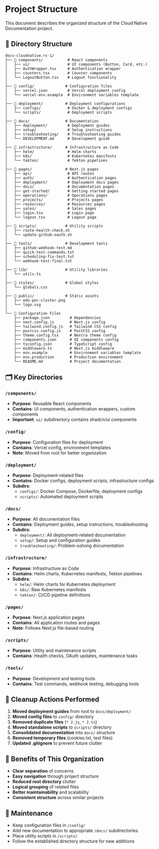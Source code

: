 # Project Structure

This document describes the organized structure of the Cloud Native Documentation project.

## 📁 Directory Structure

```
docs-cloudnative.rs-1/
├── 📁 components/           # React components
│   ├── ui/                 # UI components (Button, Card, etc.)
│   ├── AuthWrapper.tsx     # Authentication wrapper
│   ├── counters.tsx        # Counter components
│   └── LogoutButton.tsx    # Logout functionality
│
├── 📁 config/              # Configuration files
│   ├── vercel.json         # Vercel deployment config
│   └── vercel-env.example  # Environment variables template
│
├── 📁 deployment/          # Deployment configurations
│   ├── configs/            # Docker & deployment configs
│   └── scripts/            # Deployment scripts
│
├── 📁 docs/                # Documentation
│   ├── deployment/         # Deployment guides
│   ├── setup/              # Setup instructions
│   ├── troubleshooting/    # Troubleshooting guides
│   └── DEVELOPMENT.md      # Development guide
│
├── 📁 infrastructure/      # Infrastructure as Code
│   ├── helm/               # Helm charts
│   ├── k8s/                # Kubernetes manifests
│   └── tekton/             # Tekton pipelines
│
├── 📁 pages/               # Next.js pages
│   ├── api/                # API routes
│   ├── auth/               # Authentication pages
│   ├── deployment/         # Deployment docs pages
│   ├── docs/               # Documentation pages
│   ├── get-started/        # Getting started pages
│   ├── operations/         # Operations pages
│   ├── projects/           # Projects pages
│   ├── resources/          # Resources pages
│   ├── sales/              # Sales pages
│   ├── login.tsx           # Login page
│   └── logout.tsx          # Logout page
│
├── 📁 scripts/             # Utility scripts
│   ├── route-health-check.sh
│   └── update-github-oauth.sh
│
├── 📁 tools/               # Development tools
│   ├── github-webhook-test.md
│   ├── quick-test-commands.txt
│   ├── scheduling-fix-test.txt
│   └── webhook-test-final.txt
│
├── 📁 lib/                 # Utility libraries
│   └── utils.ts
│
├── 📁 styles/              # Global styles
│   └── globals.css
│
├── 📁 public/              # Static assets
│   ├── edu-poc-cluster.png
│   └── logo.svg
│
└── 📄 Configuration Files
    ├── package.json         # Dependencies
    ├── next.config.js       # Next.js config
    ├── tailwind.config.js   # Tailwind CSS config
    ├── postcss.config.js    # PostCSS config
    ├── theme.config.tsx     # Nextra theme config
    ├── components.json      # UI components config
    ├── tsconfig.json        # TypeScript config
    ├── middleware.ts        # Next.js middleware
    ├── env.example          # Environment variables template
    ├── env.production       # Production environment
    └── README.md            # Project documentation
```

## 🗂️ Key Directories

### `/components/`
- **Purpose**: Reusable React components
- **Contains**: UI components, authentication wrappers, custom components
- **Important**: `ui/` subdirectory contains shadcn/ui components

### `/config/`
- **Purpose**: Configuration files for deployment
- **Contains**: Vercel config, environment templates
- **Note**: Moved from root for better organization

### `/deployment/`
- **Purpose**: Deployment-related files
- **Contains**: Docker configs, deployment scripts, infrastructure configs
- **Subdirs**: 
  - `configs/`: Docker Compose, Dockerfile, deployment configs
  - `scripts/`: Automated deployment scripts

### `/docs/`
- **Purpose**: All documentation files
- **Contains**: Deployment guides, setup instructions, troubleshooting
- **Subdirs**:
  - `deployment/`: All deployment-related documentation
  - `setup/`: Setup and configuration guides
  - `troubleshooting/`: Problem-solving documentation

### `/infrastructure/`
- **Purpose**: Infrastructure as Code
- **Contains**: Helm charts, Kubernetes manifests, Tekton pipelines
- **Subdirs**:
  - `helm/`: Helm charts for Kubernetes deployment
  - `k8s/`: Raw Kubernetes manifests
  - `tekton/`: CI/CD pipeline definitions

### `/pages/`
- **Purpose**: Next.js application pages
- **Contains**: All application routes and pages
- **Note**: Follows Next.js file-based routing

### `/scripts/`
- **Purpose**: Utility and maintenance scripts
- **Contains**: Health checks, OAuth updates, maintenance tasks

### `/tools/`
- **Purpose**: Development and testing tools
- **Contains**: Test commands, webhook testing, debugging tools

## 🧹 Cleanup Actions Performed

1. **Moved deployment guides** from root to `docs/deployment/`
2. **Moved config files** to `config/` directory
3. **Removed duplicate files** (`* 2.js`, `* 2.ts`)
4. **Moved standalone scripts** to `scripts/` directory
5. **Consolidated documentation** into `docs/` structure
6. **Removed temporary files** (cookies.txt, test files)
7. **Updated .gitignore** to prevent future clutter

## 🚀 Benefits of This Organization

- **Clear separation** of concerns
- **Easy navigation** through project structure
- **Reduced root directory** clutter
- **Logical grouping** of related files
- **Better maintainability** and scalability
- **Consistent structure** across similar projects

## 📝 Maintenance

- Keep configuration files in `/config/`
- Add new documentation to appropriate `/docs/` subdirectories
- Place utility scripts in `/scripts/`
- Follow the established directory structure for new additions
